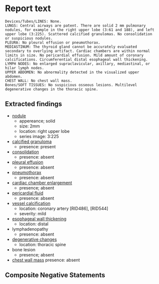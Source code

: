 # Report text

```text
Devices/Tubes/LINES: None.
LUNGS: Central airways are patent. There are solid 2 mm pulmonary nodules, for example in the right upper lobe (3:61 and 188), and left upper lobe (3:225). Scattered calcified granulomas. No consolidation or suspicious nodules.
PLEURA: No pleural effusion or pneumothorax.
MEDIASTINUM: The thyroid gland cannot be accurately evaluated secondary to overlying artifact. Cardiac chambers are within normal limits in size. No pericardial effusion. Mild amount of coronary calcifications. Circumferential distal esophageal wall thickening.
LYMPH NODES: No enlarged supraclavicular, axillary, mediastinal, or hilar lymph nodes.
UPPER ABDOMEN: No abnormality detected in the visualized upper abdomen.
CHEST WALL: No chest wall mass.
Bones/SOFT TISSUES: No suspicious osseous lesions. Multilevel degenerative changes in the thoracic spine.
```

## Extracted findings

- [nodule](../../definitions/hood/pulmonary-nodule.json)
  - appereance; solid
  - size: 2mm
  - location: right upper lobe
  - series image: 3:225
- [calcified granuloma](../../definitions/nuance/calcified_pulmonary_granuloma.json)
  - presence: present
- [consolidation](../../definitions/smartreporting/consolidation.txt)
  - presence: absent
- [pleural effusion](../../definitions/hood/pleural-effusion.json)
  - presence: absent
- [pneumothorax](../../definitions/hood/pneumothorax.md)
  - presence: absent
- [cardiac chamber enlargement](../../definitions/upmedic/Cardiomegaly.cde.md)
  - presence; absent
- [pericardial fluid](../../definitions/hood/pericardial-effusion.md)
  - presence: absent
- [vessel calcification](../../definitions/nuance/coronary_artery_calcification.json)
  - location: coronary artery [RID486\], \[RID544\]
  - severity: mild
- [esophageal wall thickening](../../definitions/hood/esophageal-wall-thickening.json)
  - location: distal
- lymphadenopathy
  - presence: absent
- [degenerative changes](../../definitions/nuance/thoracic_spine_degenerative_changes.json)
  - location: thoracic spine
- bone lesion
  - presence; absent
- [chest wall mass](../../definitions/nuance/chest_wall_mass.json)
  presence: absent

## Composite Negative Statements